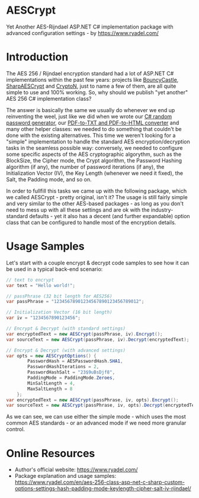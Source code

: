 # AESCrypt
Yet Another AES-Rijndael ASP.NET C# implementation package with advanced configuration settings - by https://www.ryadel.com/

# Introduction
The AES 256 / Rijndael encryption standard had a lot of ASP.NET C# implementations within the past few years: projects like [BouncyCastle](https://www.bouncycastle.org/csharp/index.html), [SharpAESCrypt](https://github.com/kenkendk/sharpaescrypt) and [CryptoN](https://github.com/tamimsalem/CryptoN/), just to name a few of them, are all quite simple to use and 100% working. So, why should we publish "yet another" AES 256 C# implementation class?

The answer is basically the same we usually do whenever we end up reinventing the weel, just like we did when we wrote our [C# random password generator](https://www.ryadel.com/en/c-sharp-random-password-generator-asp-net-core-mvc/), our [PDF-to-TXT and PDF-to-HTML converter](https://www.ryadel.com/en/convert-pdf-to-txt-plain-text-html-c-sharp-itextsharp-asp-net/) and many other helper classes: we needed to do something that couldn't be done with the existing alternatives. This time we weren't looking for a "simple" implementation to handle the standard AES encryption/decryption tasks in the seamless possible way: conversely, we needed to configure some specific aspects of the AES cryptographic algorythm, such as the BlockSize, the Cipher mode, the Crypt algorithm, the Password Hashing algorithm (if any), the number of password iterations (if any), the Initialization Vector (IV), the Key Length (whenever we need it fixed), the Salt, the Padding mode, and so on.

In order to fullfill this tasks we came up with the following package, which we called AESCrypt - pretty original, isn't it? The usage is still fairly simple and very similar to the other AES-based packages - as long as you don't need to mess up with all these settings and are ok with the industry-standard defaults - yet it also has a decent (and further expandable) option class that can be configured to handle most of the encryption details.

# Usage Samples
Let's start with a couple encrypt & decrypt code samples to see how it can be used in a typical back-end scenario:

```csharp
// text to encrypt
var text = "Hello world!";

// passPhrase (32 bit length for AES256)
var passPhrase = "12345678901234567890123456789012";

// Initialization Vector (16 bit length)
var iv = "1234567890123456";

// Encrypt & Decrypt (with standard settings)
var encryptedText = new AESCrypt(passPhrase, iv).Encrypt();
var sourceText = new AESCrypt(passPhrase, iv).Decrypt(encryptedText);

// Encrypt & Decrypt (with advanced settings)
var opts = new AESCryptOptions() {
        PasswordHash = AESPasswordHash.SHA1,
        PasswordHashIterations = 2,
        PasswordHashSalt = "23$9uBsDjf8",
        PaddingMode = PaddingMode.Zeroes,
        MinSaltLength = 4,
        MaxSaltLength = 8
    };
var encryptedText = new AESCrypt(passPhrase, iv, opts).Encrypt();
var sourceText = new AESCrypt(passPhrase, iv, opts).Decrypt(encryptedText);
```

As we can see, we can use either the simple mode - which uses the most common AES standards - or an advanced mode if we need more granular control.

# Online Resources
* Author's official website: https://www.ryadel.com/
* Package explanation and usage samples: https://www.ryadel.com/en/aes-256-class-asp-net-c-sharp-custom-options-settings-hash-padding-mode-keylength-cipher-salt-iv-rijndael/
